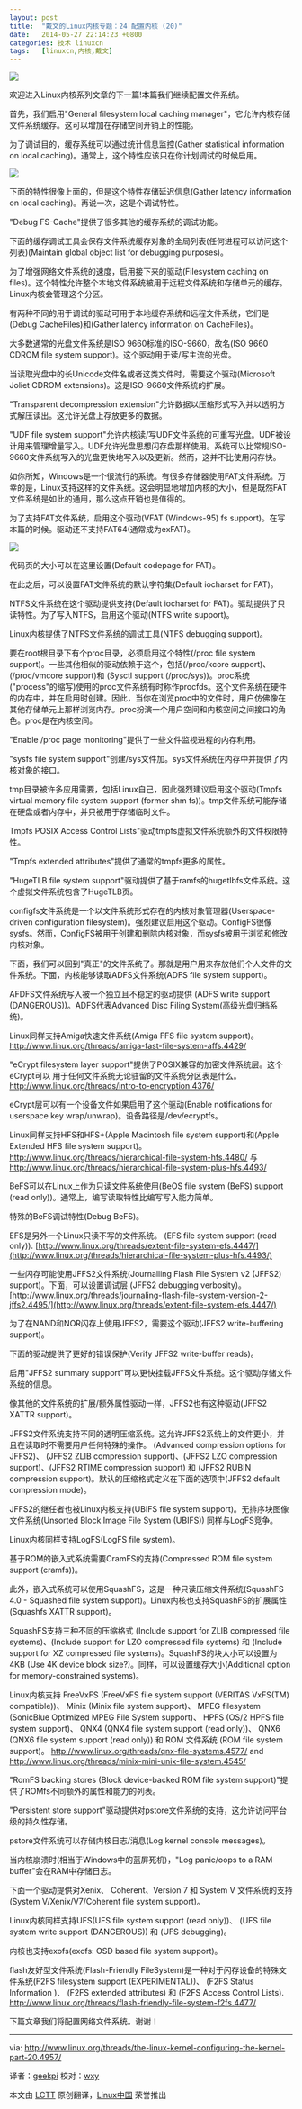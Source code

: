 ```yaml
---
layout: post
title:	"戴文的Linux内核专题：24 配置内核 (20)"
date:	2014-05-27 22:14:23 +0800 
categories:	技术 linuxcn 
tags:	[linuxcn,内核,戴文]
---
```



![](/Asserts/Images/album/201405/27/221424bfjjg3uzlxbg9uqb.jpg)


欢迎进入Linux内核系列文章的下一篇!本篇我们继续配置文件系统。


首先，我们启用"General filesystem local caching manager"，它允许内核存储文件系统缓存。这可以增加在存储空间开销上的性能。


为了调试目的，缓存系统可以通过统计信息监控(Gather statistical information on local caching)。通常上，这个特性应该只在你计划调试的时候启用。


![](http://www.linux.org/attachments/kernel_20-png.664/)


下面的特性很像上面的，但是这个特性存储延迟信息(Gather latency information on local caching)。再说一次，这是个调试特性。


"Debug FS-Cache"提供了很多其他的缓存系统的调试功能。


下面的缓存调试工具会保存文件系统缓存对象的全局列表(任何进程可以访问这个列表)(Maintain global object list for debugging purposes)。


为了增强网络文件系统的速度，启用接下来的驱动(Filesystem caching on files)。这个特性允许整个本地文件系统被用于远程文件系统和存储单元的缓存。Linux内核会管理这个分区。


有两种不同的用于调试的驱动可用于本地缓存系统和远程文件系统，它们是(Debug CacheFiles)和(Gather latency information on CacheFiles)。


大多数通常的光盘文件系统是ISO 9660标准的ISO-9660，故名(ISO 9660 CDROM file system support)。这个驱动用于读/写主流的光盘。


当读取光盘中的长Unicode文件名或者这类文件时，需要这个驱动(Microsoft Joliet CDROM extensions)。这是ISO-9660文件系统的扩展。


"Transparent decompression extension"允许数据以压缩形式写入并以透明方式解压读出。这允许光盘上存放更多的数据。


"UDF file system support"允许内核读/写UDF文件系统的可重写光盘。UDF被设计用来管理增量写入。UDF允许光盘思想闪存盘那样使用。系统可以比常规ISO-9660文件系统写入的光盘更快地写入以及更新。然而，这并不比使用闪存快。


如你所知，Windows是一个很流行的系统。有很多存储器使用FAT文件系统。万幸的是，Linux支持这样的文件系统。这会明显地增加内核的大小，但是既然FAT文件系统是如此的通用，那么这点开销也是值得的。


为了支持FAT文件系统，启用这个驱动(VFAT (Windows-95) fs support)。在写本篇的时候。驱动还不支持FAT64(通常成为exFAT)。


![](http://www.linux.org/attachments/kernel_20_2-png.665/)


代码页的大小可以在这里设置(Default codepage for FAT)。


在此之后，可以设置FAT文件系统的默认字符集(Default iocharset for FAT)。


NTFS文件系统在这个驱动提供支持(Default iocharset for FAT)。驱动提供了只读特性。为了写入NTFS，启用这个驱动(NTFS write support)。


Linux内核提供了NTFS文件系统的调试工具(NTFS debugging support)。


要在root根目录下有个proc目录，必须启用这个特性(/proc file system support)。一些其他相似的驱动依赖于这个，包括(/proc/kcore support)、(/proc/vmcore support)和 (Sysctl support (/proc/sys))。proc系统("process"的缩写)使用的proc文件系统有时称作procfds。这个文件系统在硬件的内存中，并在启用时创建。因此，当你在浏览proc中的文件时，用户仿佛像在其他存储单元上那样浏览内存。proc扮演一个用户空间和内核空间之间接口的角色。proc是在内核空间。


"Enable /proc page monitoring"提供了一些文件监视进程的内存利用。


"sysfs file system support"创建/sys文件加。sys文件系统在内存中并提供了内核对象的接口。


tmp目录被许多应用需要，包括Linux自己，因此强烈建议启用这个驱动(Tmpfs virtual memory file system support (former shm fs))。tmp文件系统可能存储在硬盘或者内存中，并只被用于存储临时文件。


Tmpfs POSIX Access Control Lists"驱动tmpfs虚拟文件系统额外的文件权限特性。


"Tmpfs extended attributes"提供了通常的tmpfs更多的属性。


"HugeTLB file system support"驱动提供了基于ramfs的hugetlbfs文件系统。这个虚拟文件系统包含了HugeTLB页。


configfs文件系统是一个以文件系统形式存在的内核对象管理器(Userspace-driven configuration filesystem)。强烈建议启用这个驱动。ConfigFS很像sysfs。然而，ConfigFS被用于创建和删除内核对象，而sysfs被用于浏览和修改内核对象。


下面，我们可以回到"真正"的文件系统了。那就是用户用来存放他们个人文件的文件系统。下面，内核能够读取ADFS文件系统(ADFS file system support)。


AFDFS文件系统写入被一个独立且不稳定的驱动提供 (ADFS write support (DANGEROUS))。ADFS代表Advanced Disc Filing System(高级光盘归档系统)。


Linux同样支持Amiga快速文件系统(Amiga FFS file system support)。 <http://www.linux.org/threads/amiga-fast-file-system-affs.4429/>


"eCrypt filesystem layer support"提供了POSIX兼容的加密文件系统层。这个eCrypt可以 用于任何文件系统无论驻留的文件系统分区表是什么。<http://www.linux.org/threads/intro-to-encryption.4376/>


eCrypt层可以有一个设备文件如果启用了这个驱动(Enable notifications for userspace key wrap/unwrap)。设备路径是/dev/ecryptfs。


Linux同样支持HFS和HFS+(Apple Macintosh file system support)和(Apple Extended HFS file system support)。<http://www.linux.org/threads/hierarchical-file-system-hfs.4480/> 与 <http://www.linux.org/threads/hierarchical-file-system-plus-hfs.4493/>


BeFS可以在Linux上作为只读文件系统使用(BeOS file system (BeFS) support (read only))。通常上，编写读取特性比编写写入能力简单。


特殊的BeFS调试特性(Debug BeFS)。


EFS是另外一个Linux只读不写的文件系统。 (EFS file system support (read only)). [http://www.linux.org/threads/extent-file-system-efs.4447/](http://www.linux.org/threads/hierarchical-file-system-plus-hfs.4493/)


一些闪存可能使用JFFS2文件系统(Journalling Flash File System v2 (JFFS2) support)。下面，可以设置调试层 (JFFS2 debugging verbosity)。 [http://www.linux.org/threads/journaling-flash-file-system-version-2-jffs2.4495/](http://www.linux.org/threads/extent-file-system-efs.4447/)


为了在NAND和NOR闪存上使用JFFS2，需要这个驱动(JFFS2 write-buffering support)。


下面的驱动提供了更好的错误保护(Verify JFFS2 write-buffer reads)。


启用"JFFS2 summary support"可以更快挂载JFFS文件系统。这个驱动存储文件系统的信息。


像其他的文件系统的扩展/额外属性驱动一样，JFFS2也有这种驱动(JFFS2 XATTR support)。


JFFS2文件系统支持不同的透明压缩系统。这允许JFFS2系统上的文件更小，并且在读取时不需要用户任何特殊的操作。 (Advanced compression options for JFFS2)、 (JFFS2 ZLIB compression support)、(JFFS2 LZO compression support)、(JFFS2 RTIME compression support) 和 (JFFS2 RUBIN compression support)。默认的压缩格式定义在下面的选项中(JFFS2 default compression mode)。


JFFS2的继任者也被Linux内核支持(UBIFS file system support)。无排序块图像文件系统(Unsorted Block Image File System (UBIFS)) 同样与LogFS竞争。


Linux内核同样支持LogFS(LogFS file system)。


基于ROM的嵌入式系统需要CramFS的支持(Compressed ROM file system support (cramfs))。


此外，嵌入式系统可以使用SquashFS，这是一种只读压缩文件系统(SquashFS 4.0 - Squashed file system support)。Linux内核也支持SquashFS的扩展属性(Squashfs XATTR support)。


SquashFS支持三种不同的压缩格式 (Include support for ZLIB compressed file systems)、(Include support for LZO compressed file systems) 和 (Include support for XZ compressed file systems)。SquashFS的块大小可以设置为4KB (Use 4K device block size?)。同样，可以设置缓存大小(Additional option for memory-constrained systems)。


Linux内核支持 FreeVxFS (FreeVxFS file system support (VERITAS VxFS(TM) compatible))、 Minix (Minix file system support)、 MPEG filesystem (SonicBlue Optimized MPEG File System support)、 HPFS (OS/2 HPFS file system support)、 QNX4 (QNX4 file system support (read only))、 QNX6 (QNX6 file system support (read only)) 和 ROM 文件系统 (ROM file system support)。 <http://www.linux.org/threads/qnx-file-systems.4577/> and <http://www.linux.org/threads/minix-mini-unix-file-system.4545/>


"RomFS backing stores (Block device-backed ROM file system support)"提供了ROMfs不同额外的属性和能力的列表。


"Persistent store support"驱动提供对pstore文件系统的支持，这允许访问平台级的持久性存储。


pstore文件系统可以存储内核日志/消息(Log kernel console messages)。


当内核崩溃时(相当于Windows中的蓝屏死机)，"Log panic/oops to a RAM buffer"会在RAM中存储日志。


下面一个驱动提供对Xenix、 Coherent、Version 7 和 System V 文件系统的支持(System V/Xenix/V7/Coherent file system support)。


Linux内核同样支持UFS(UFS file system support (read only))、 (UFS file system write support (DANGEROUS)) 和 (UFS debugging)。


内核也支持exofs(exofs: OSD based file system support)。


flash友好型文件系统(Flash-Friendly FileSystem)是一种对于闪存设备的特殊文件系统(F2FS filesystem support (EXPERIMENTAL))、 (F2FS Status Information )、 (F2FS extended attributes) 和 (F2FS Access Control Lists). <http://www.linux.org/threads/flash-friendly-file-system-f2fs.4477/>


下篇文章我们将配置网络文件系统。谢谢！




---


via: <http://www.linux.org/threads/the-linux-kernel-configuring-the-kernel-part-20.4957/>


译者：[geekpi](https://github.com/geekpi) 校对：[wxy](https://github.com/wxy)


本文由 [LCTT](https://github.com/LCTT/TranslateProject) 原创翻译，[Linux中国](http://linux.cn/) 荣誉推出
